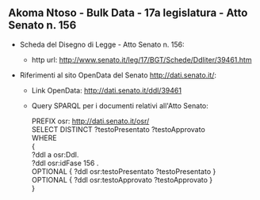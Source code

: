 ## Akoma Ntoso - Bulk Data - 17a legislatura - Atto Senato n. 156 ##

* Scheda del Disegno di Legge - Atto Senato n. 156:
	* http url: http://www.senato.it/leg/17/BGT/Schede/Ddliter/39461.htm

* Riferimenti al sito OpenData del Senato http://dati.senato.it/:
	* Link OpenData: http://dati.senato.it/ddl/39461
	* Query SPARQL per i documenti relativi all'Atto Senato:

        PREFIX osr: <http://dati.senato.it/osr/>  
		SELECT DISTINCT ?testoPresentato ?testoApprovato  
		WHERE  
		{  
		    ?ddl a osr:Ddl.  
		    ?ddl osr:idFase 156 .  
		    OPTIONAL { ?ddl osr:testoPresentato ?testoPresentato }  
		    OPTIONAL { ?ddl osr:testoApprovato ?testoApprovato }  
		}
		